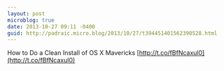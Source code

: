 ```yaml
---
layout: post
microblog: true
date: 2013-10-27 09:11 -0400
guid: http://padraic.micro.blog/2013/10/27/t394451401562390528.html
---
```

How to Do a Clean Install of OS X Mavericks [http://t.co/fBfNcaxul0](http://t.co/fBfNcaxul0)
